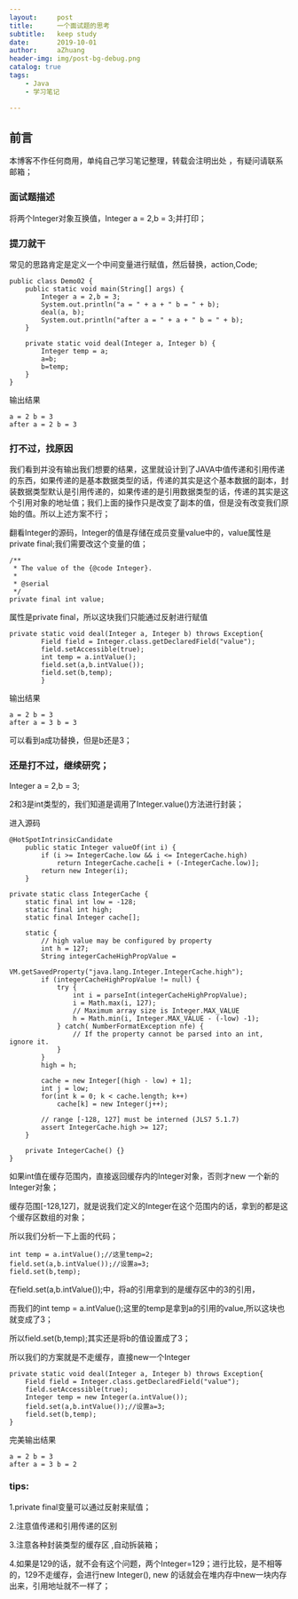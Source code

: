 ```yaml
---
layout:     post
title:      一个面试题的思考
subtitle:   keep study
date:       2019-10-01
author:     aZhuang
header-img: img/post-bg-debug.png
catalog: true
tags:
    - Java
    - 学习笔记

---
```


## 前言

本博客不作任何商用，单纯自己学习笔记整理，转载会注明出处 ，有疑问请联系邮箱；

### 面试题描述

将两个Integer对象互换值，Integer a = 2,b = 3;并打印；

### 提刀就干

常见的思路肯定是定义一个中间变量进行赋值，然后替换，action,Code;

```
public class Demo02 {
    public static void main(String[] args) {
        Integer a = 2,b = 3;
        System.out.println("a = " + a + " b = " + b);
        deal(a, b);
        System.out.println("after a = " + a + " b = " + b);
    }

    private static void deal(Integer a, Integer b) {
        Integer temp = a;
        a=b;
        b=temp;
    }
}
```

输出结果

```
a = 2 b = 3
after a = 2 b = 3
```

### 打不过，找原因

我们看到并没有输出我们想要的结果，这里就设计到了JAVA中值传递和引用传递的东西，如果传递的是基本数据类型的话，传递的其实是这个基本数据的副本，封装数据类型默认是引用传递的，如果传递的是引用数据类型的话，传递的其实是这个引用对象的地址值；我们上面的操作只是改变了副本的值，但是没有改变我们原始的值。所以上述方案不行；   

翻看Integer的源码，Integer的值是存储在成员变量value中的，value属性是private final;我们需要改这个变量的值；

```
/**
 * The value of the {@code Integer}.
 *
 * @serial
 */
private final int value;
```

属性是private final，所以这块我们只能通过反射进行赋值

```
private static void deal(Integer a, Integer b) throws Exception{
        Field field = Integer.class.getDeclaredField("value");
        field.setAccessible(true);
        int temp = a.intValue();
        field.set(a,b.intValue());
        field.set(b,temp);
        }
```

输出结果

```
a = 2 b = 3
after a = 3 b = 3
```

可以看到a成功替换，但是b还是3；

### 还是打不过，继续研究；

Integer a = 2,b = 3;   

2和3是int类型的，我们知道是调用了Integer.value()方法进行封装；   

进入源码

```
@HotSpotIntrinsicCandidate
    public static Integer valueOf(int i) {
        if (i >= IntegerCache.low && i <= IntegerCache.high)
            return IntegerCache.cache[i + (-IntegerCache.low)];
        return new Integer(i);
    }
```

```
private static class IntegerCache {
    static final int low = -128;
    static final int high;
    static final Integer cache[];

    static {
        // high value may be configured by property
        int h = 127;
        String integerCacheHighPropValue =
            VM.getSavedProperty("java.lang.Integer.IntegerCache.high");
        if (integerCacheHighPropValue != null) {
            try {
                int i = parseInt(integerCacheHighPropValue);
                i = Math.max(i, 127);
                // Maximum array size is Integer.MAX_VALUE
                h = Math.min(i, Integer.MAX_VALUE - (-low) -1);
            } catch( NumberFormatException nfe) {
                // If the property cannot be parsed into an int, ignore it.
            }
        }
        high = h;

        cache = new Integer[(high - low) + 1];
        int j = low;
        for(int k = 0; k < cache.length; k++)
            cache[k] = new Integer(j++);

        // range [-128, 127] must be interned (JLS7 5.1.7)
        assert IntegerCache.high >= 127;
    }

    private IntegerCache() {}
}
```

如果int值在缓存范围内，直接返回缓存内的Integer对象，否则才new 一个新的Integer对象；

缓存范围[-128,127]，就是说我们定义的Integer在这个范围内的话，拿到的都是这个缓存区数组的对象；

所以我们分析一下上面的代码；

```
int temp = a.intValue();//这里temp=2;
field.set(a,b.intValue());//设置a=3;
field.set(b,temp);
```

在field.set(a,b.intValue());中，将a的引用拿到的是缓存区中的3的引用，   

而我们的int temp = a.intValue();这里的temp是拿到a的引用的value,所以这块也就变成了3；  

所以field.set(b,temp);其实还是将b的值设置成了3；  

所以我们的方案就是不走缓存，直接new一个Integer 

```
private static void deal(Integer a, Integer b) throws Exception{
    Field field = Integer.class.getDeclaredField("value");
    field.setAccessible(true);
    Integer temp = new Integer(a.intValue());
    field.set(a,b.intValue());//设置a=3;
    field.set(b,temp);
}
```

完美输出结果

```
a = 2 b = 3
after a = 3 b = 2
```

### tips:

1.private final变量可以通过反射来赋值；   

2.注意值传递和引用传递的区别     

3.注意各种封装类型的缓存区  ,自动拆装箱；  

4.如果是129的话，就不会有这个问题，两个Integer=129；进行比较，是不相等的，129不走缓存，会进行new Integer(), new 的话就会在堆内存中new一块内存出来，引用地址就不一样了；